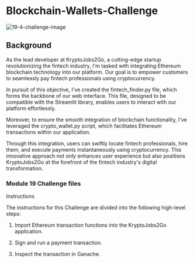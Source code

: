 # Blockchain-Wallets-Challenge
![19-4-challenge-image](https://github.com/daniyargroove/Blockchain-Wallets-Challenge/assets/143307322/eb02d36c-8bcf-4038-9b31-0fe175365a4e)

## Background
As the lead developer at KryptoJobs2Go, a cutting-edge startup revolutionizing the fintech industry, I'm tasked with integrating Ethereum blockchain technology into our platform. Our goal is to empower customers to seamlessly pay fintech professionals using cryptocurrency.

In pursuit of this objective, I've created the fintech_finder.py file, which forms the backbone of our web interface. This file, designed to be compatible with the Streamlit library, enables users to interact with our platform effortlessly.

Moreover, to ensure the smooth integration of blockchain functionality, I've leveraged the crypto_wallet.py script, which facilitates Ethereum transactions within our application.

Through this integration, users can swiftly locate fintech professionals, hire them, and execute payments instantaneously using cryptocurrency. This innovative approach not only enhances user experience but also positions KryptoJobs2Go at the forefront of the fintech industry's digital transformation.

### Module 19 Challenge files
Instructions

The instructions for this Challenge are divided into the following high-level steps:

1. Import Ethereum transaction functions into the KryptoJobs2Go application.

2. Sign and run a payment transaction.

3. Inspect the transaction in Ganache.
